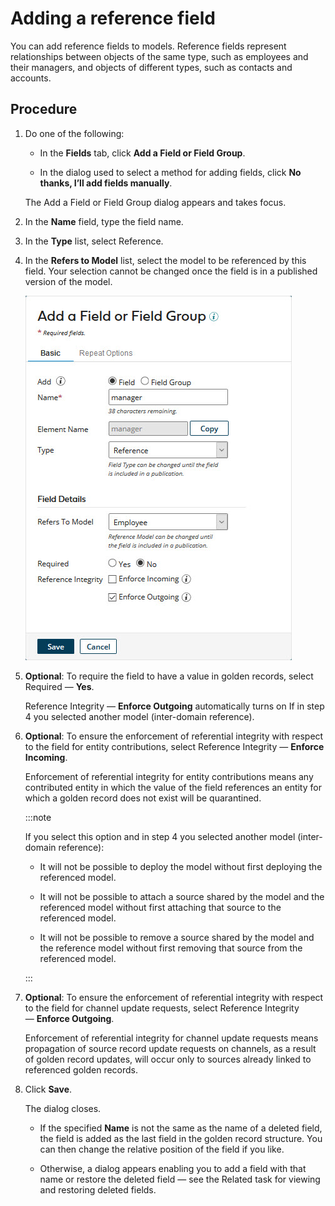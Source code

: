 # Adding a reference field 

<head>
  <meta name="guidename" content="DataHub"/>
  <meta name="context" content="GUID-b746561c-da49-4b09-b226-27812969f947"/>
</head>

You can add reference fields to models. Reference fields represent relationships between objects of the same type, such as employees and their managers, and objects of different types, such as contacts and accounts.

## Procedure

1.  Do one of the following:

    -   In the **Fields** tab, click **Add a Field or Field Group**.

    -   In the dialog used to select a method for adding fields, click **No thanks, I’ll add fields manually**.

    The Add a Field or Field Group dialog appears and takes focus.

2.  In the **Name** field, type the field name.

3.  In the **Type** list, select Reference.

4.  In the **Refers to Model** list, select the model to be referenced by this field. Your selection cannot be changed once the field is in a published version of the model.

    ![Adding a reference field to represent relationships between employees and their managers](../Images/Models/mdm-db-add-field-reference_610260ee-7e7d-410c-a13d-2e20c639f2ed.jpg)

5. **Optional**: To require the field to have a value in golden records, select Required — **Yes**.

    Reference Integrity — **Enforce Outgoing** automatically turns on If in step 4 you selected another model \(inter-domain reference\).

6.  **Optional**: To ensure the enforcement of referential integrity with respect to the field for entity contributions, select Reference Integrity — **Enforce Incoming**.

    Enforcement of referential integrity for entity contributions means any contributed entity in which the value of the field references an entity for which a golden record does not exist will be quarantined.

    :::note
    
    If you select this option and in step 4 you selected another model \(inter-domain reference\):

    -   It will not be possible to deploy the model without first deploying the referenced model.

    -   It will not be possible to attach a source shared by the model and the referenced model without first attaching that source to the referenced model.

    -   It will not be possible to remove a source shared by the model and the reference model without first removing that source from the referenced model.

    :::

7.  **Optional**: To ensure the enforcement of referential integrity with respect to the field for channel update requests, select Reference Integrity — **Enforce Outgoing**.

    Enforcement of referential integrity for channel update requests means propagation of source record update requests on channels, as a result of golden record updates, will occur only to sources already linked to referenced golden records.

8.  Click **Save**.

    The dialog closes.

    -   If the specified **Name** is not the same as the name of a deleted field, the field is added as the last field in the golden record structure. You can then change the relative position of the field if you like.

    -   Otherwise, a dialog appears enabling you to add a field with that name or restore the deleted field — see the Related task for viewing and restoring deleted fields.